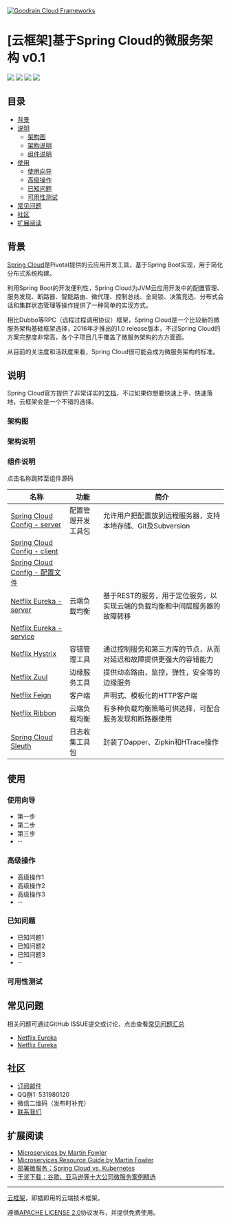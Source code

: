 [![Goodrain Cloud Frameworks](http://7xihe6.com1.z0.glb.clouddn.com/CLOUDFRAMEWORKS9x3d.jpg)](http://app.goodrain.com)

# [云框架]基于Spring Cloud的微服务架构 v0.1

![](https://img.shields.io/badge/Version-v0.1-green.svg)
[![](https://img.shields.io/badge/CHANGELOG-v0.1-red.svg)](CHANGELOG.md)
![](https://img.shields.io/badge/License-APACHE2.0-blue.svg)
[![](https://img.shields.io/badge/Prodcuer-Bin%20Zhang-orange.svg)](CONTRIBUTORS.md)

## 目录

* [背景](#背景)
* [说明](#说明)
   * [架构图](#架构图)
   * [架构说明](#架构说明)
   * [组件说明](#组件说明)  
* [使用](#使用)
   * [使用向导](#使用向导)
   * [高级操作](#高级操作)
   * [已知问题](#已知问题)
   * [可用性测试](#可用性测试)  
* [常见问题](#常见问题)
* [社区](#社区)
* [扩展阅读](#扩展阅读)

## <a name="背景"></a>背景

[Spring Cloud](http://projects.spring.io/spring-cloud/)是Pivotal提供的云应用开发工具，基于Spring Boot实现，用于简化分布式系统构建。

利用Spring Boot的开发便利性，Spring Cloud为JVM云应用开发中的配置管理、服务发现、断路器、智能路由、微代理、控制总线、全局锁、决策竞选、分布式会话和集群状态管理等操作提供了一种简单的实现方式。

相比Dubbo等RPC（远程过程调用协议）框架，Spring Cloud是一个比较新的微服务架构基础框架选择，2016年才推出的1.0 release版本，不过Spring Cloud的方案完整度非常高，各个子项目几乎覆盖了微服务架构的方方面面。

从目前的关注度和活跃度来看，Spring Cloud很可能会成为微服务架构的标准。

## <a name="说明"></a>说明

Spring Cloud官方提供了非常详实的[文档](https://spring.io/docs)，不过如果你想要快速上手、快速落地，云框架会是一个不错的选择。

### <a name="架构图"></a>架构图

### <a name="架构说明"></a>架构说明

### <a neme="组件说明"></a>组件说明

点击名称跳转至组件源码

| 名称 | 功能 | 简介 |
| --- | --- | --- |
| [Spring Cloud Config - server](https://github.com/cloudframeworks-springcloud/Spring-Cloud-Config-client) | 配置管理开发工具包 | 允许用户把配置放到远程服务器，支持本地存储、Git及Subversion |
| [Spring Cloud Config - client](https://github.com/cloudframeworks-springcloud/Spring-Cloud-Config-server) |  |   |
| [Spring Cloud Config - 配置文件](https://github.com/cloudframeworks-springcloud/Spring-Cloud-Config) |  |  |
| [Netflix Eureka - server](https://github.com/cloudframeworks-springcloud/Netflix-Eureka-server) | 云端负载均衡 | 基于REST的服务，用于定位服务，以实现云端的负载均衡和中间层服务器的故障转移 |
| [Netflix Eureka - service](https://github.com/cloudframeworks-springcloud/Netflix-Eureka-service) |  |  |
| [Netflix Hystrix](https://github.com/cloudframeworks-springcloud/Netflix-Hystrix) | 容错管理工具 | 通过控制服务和第三方库的节点，从而对延迟和故障提供更强大的容错能力 |
| [Netflix Zuul](https://github.com/cloudframeworks-springcloud/Netflix-Zuul) | 边缘服务工具 | 提供动态路由，监控，弹性，安全等的边缘服务 |
| [Netflix Feign](https://github.com/cloudframeworks-springcloud/Spring-Cloud-Feign) | 客户端 | 声明式、模板化的HTTP客户端 |
| [Netflix Ribbon](https://github.com/cloudframeworks-springcloud/Netflix-Ribbon) | 云端负载均衡 | 有多种负载均衡策略可供选择，可配合服务发现和断路器使用 |
| [Spring Cloud Sleuth](https://github.com/cloudframeworks-springcloud/Spring-Cloud-Sleuth) | 日志收集工具包 | 封装了Dapper、Zipkin和HTrace操作 |

## <a name="使用"></a>使用

### <a name="使用向导"></a>使用向导

+ 第一步
+ 第二步
+ 第三步
+ ···

### <a name="高级操作"></a>高级操作

+ 高级操作1
+ 高级操作2
+ 高级操作3
+ ···

### <a name="已知问题"></a>已知问题

+ 已知问题1
+ 已知问题2
+ 已知问题3
+ ···

### <a name="可用性测试"></a>可用性测试

## <a name="常见问题"></a>常见问题

相关问题可通过GitHub ISSUE提交或讨论，点击查看[常见问题汇总](QA.md)

* [Netflix Eureka](https://github.com/cloudframeworks-springcloud/user-guide/blob/master/QA/Netflix%20Eureka)
* [Netflix Eureka](https://github.com/cloudframeworks-springcloud/user-guide/blob/master/QA/Netflix%20Eureka)
## <a name="社区"></a>社区

+ [订阅邮件](http://goodrain.us15.list-manage.com/subscribe?u=1874f1de4ed82a52890cefb4c&id=b88f73ca56)
+ QQ群1: 531980120
+ 微信二维码（发布时补充）
+ [联系我们](mailto:info@goodrain.com)

## <a name="扩展阅读"></a>扩展阅读

+ [Microservices by Martin Fowler](https://martinfowler.com/articles/microservices.html)
+ [Microservices Resource Guide by Martin Fowler](https://martinfowler.com/microservices/)
+ [部署微服务：Spring Cloud vs. Kubernetes](http://www.jianshu.com/p/2f443a5a9d99)
+ [干货下载：谷歌、亚马逊等十大公司微服务案例精选](https://mp.weixin.qq.com/s?__biz=MzIwMDA2OTI0Mw==&mid=2653449136&idx=2&sn=0e6bc2215646064c9a35398a8fb00299&chksm=8d5e12a4ba299bb2bf75f5b8aebb645c186932b6507dbd2ca9372dbd5b0f4d0a5a43e9fce72d#rd)

-------

[云框架](ABOUT.md)，即插即用的云端技术框架。

遵循[APACHE LICENSE 2.0](LICENSE.md)协议发布，并提供免费使用。
